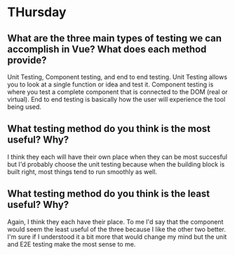 # THursday

## What are the three main types of testing we can accomplish in Vue? What does each method provide?
Unit Testing, Component testing, and end to end testing. Unit Testing allows you to look at a single function or idea and test it. Component testing is where you test a complete component that is connected to the DOM (real or virtual). End to end testing is basically how the user will experience the tool being used. 
## What testing method do you think is the most useful? Why?
I think they each will have their own place when they can be most succesful but I'd probably choose the unit testing because when the building block is built right, most things tend to run smoothly as well.
## What testing method do you think is the least useful? Why?
Again, I think they each have their place. To me I'd say that the component would seem the least useful of the three because I like the other two better. I'm sure if I understood it a bit more that would change my mind but the unit and E2E testing make the most sense to me. 